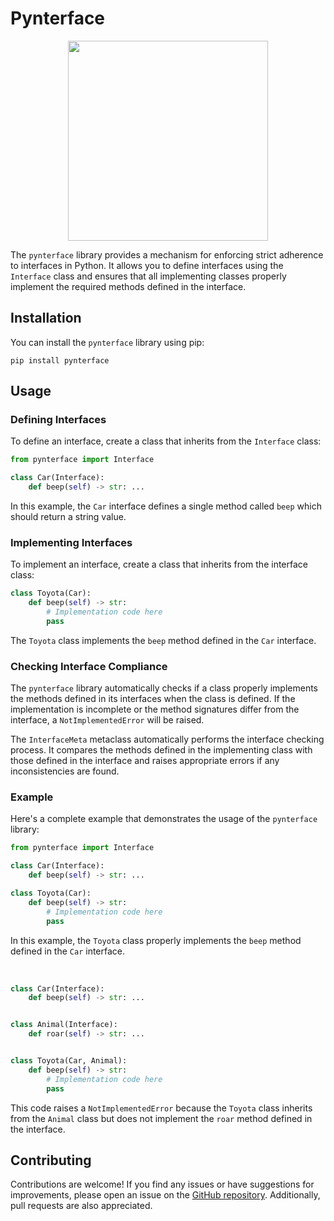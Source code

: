 # Pynterface

<p align=center><img src="https://user-images.githubusercontent.com/81781443/239747868-95aa6941-0400-4ee7-b2b7-86f0e02fd247.png" width=320/></p>

The `pynterface` library provides a mechanism for enforcing strict adherence to interfaces in Python. It allows you to define interfaces using the `Interface` class and ensures that all implementing classes properly implement the required methods defined in the interface.

## Installation

You can install the `pynterface` library using pip:

```shell
pip install pynterface
```

## Usage

### Defining Interfaces

To define an interface, create a class that inherits from the `Interface` class:

```python
from pynterface import Interface

class Car(Interface):
    def beep(self) -> str: ...
```

In this example, the `Car` interface defines a single method called `beep` which should return a string value.

### Implementing Interfaces

To implement an interface, create a class that inherits from the interface class:

```python
class Toyota(Car):
    def beep(self) -> str:
        # Implementation code here
        pass
```

The `Toyota` class implements the `beep` method defined in the `Car` interface.

### Checking Interface Compliance

The `pynterface` library automatically checks if a class properly implements the methods defined in its interfaces when the class is defined. If the implementation is incomplete or the method signatures differ from the interface, a `NotImplementedError` will be raised.

The `InterfaceMeta` metaclass automatically performs the interface checking process. It compares the methods defined in the implementing class with those defined in the interface and raises appropriate errors if any inconsistencies are found.

### Example

Here's a complete example that demonstrates the usage of the `pynterface` library:

```python
from pynterface import Interface

class Car(Interface):
    def beep(self) -> str: ...

class Toyota(Car):
    def beep(self) -> str:
        # Implementation code here
        pass
```
In this example, the `Toyota` class properly implements the `beep` method defined in the `Car` interface.

<br>

```python
class Car(Interface):
    def beep(self) -> str: ...


class Animal(Interface):
    def roar(self) -> str: ...


class Toyota(Car, Animal):
    def beep(self) -> str:
        # Implementation code here
        pass
```

This code raises a `NotImplementedError` because the `Toyota` class inherits from the `Animal` class but does not implement the `roar` method defined in the interface.


## Contributing

Contributions are welcome! If you find any issues or have suggestions for improvements, please open an issue on the [GitHub repository](https://github.com/bekha-io/pynterface). Additionally, pull requests are also appreciated.
